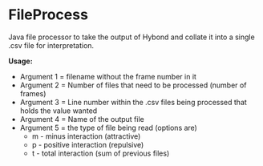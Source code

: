 # FileProcess

  Java file processor to take the output of Hybond and collate it into a single .csv file for interpretation.

__Usage:__ 
+ Argument 1 = filename without the frame number in it
+ Argument 2 = Number of files that need to be processed (number of frames)
+ Argument 3 = Line number within the .csv files being processed that holds the value wanted
+ Argument 4 = Name of the output file
+ Argument 5 = the type of file being read (options are)  
  * m - minus interaction (attractive)
  * p - positive interaction (repulsive)               
  * t - total interaction (sum of previous files)
